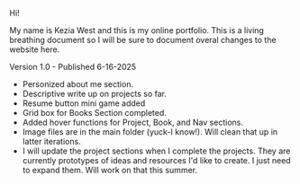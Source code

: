 Hi! 

My name is Kezia West and this is my online portfolio. This is a living breathing document so I will be sure to document overal changes to the website here. 



Version 1.0 - Published 6-16-2025
- Personized about me section.
- Descriptive write up on projects so far.
- Resume button mini game added
- Grid box for Books Section completed.
- Added hover functions for Project, Book, and Nav sections.
- Image files are in the main folder (yuck-I know!). Will clean that up in latter iterations.
- I will update the project sections when I complete the projects. They are currently prototypes of ideas and resources I'd like to create. I just need to expand them. Will work on that this summer.
